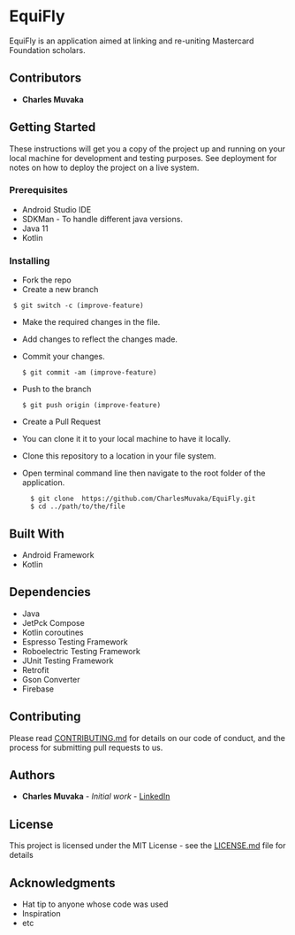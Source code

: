 # EquiFly

EquiFly is an application aimed at linking and re-uniting Mastercard Foundation scholars.

## Contributors
* **Charles Muvaka**

## Getting Started

These instructions will get you a copy of the project up and running on your local machine for development and testing purposes. See deployment for notes on how to deploy the project on a live system.

### Prerequisites

* Android Studio IDE
* SDKMan - To handle different java versions.
* Java 11
* Kotlin



### Installing

* Fork the repo
* Create a new branch
 ```
  $ git switch -c (improve-feature)
  ```
* Make the required changes in the file.
* Add changes to reflect the changes made.
* Commit your changes.
  ```
  $ git commit -am (improve-feature)
  ```
* Push to the branch
  ```
  $ git push origin (improve-feature)
   ```
* Create a Pull Request


* You can clone it it to your local machine to have it locally.

* Clone this repository to a location in your file system.
* Open terminal command line then navigate to the root folder of the application.
  ```
    $ git clone  https://github.com/CharlesMuvaka/EquiFly.git
    $ cd ../path/to/the/file
  
   ```


## Built With

* Android Framework
* Kotlin

## Dependencies

* Java
* JetPck Compose
* Kotlin coroutines
* Espresso Testing Framework
* Roboelectric Testing Framework
* JUnit Testing Framework
* Retrofit
* Gson Converter
* Firebase

## Contributing

Please read [CONTRIBUTING.md](https://github.com/CharlesMuvaka/EquiFly/issues) for details on our code of conduct, and the process for submitting pull requests to us.


## Authors
* **Charles Muvaka** - *Initial work* - [LinkedIn](https://ke.linkedin.com/in/charles-muvaka-bb958910a)



## License

This project is licensed under the MIT License - see the [LICENSE.md](LICENSE.md) file for details

## Acknowledgments

* Hat tip to anyone whose code was used
* Inspiration
* etc